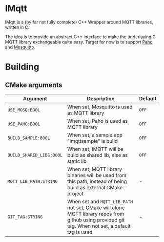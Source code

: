 # IMqtt
IMqtt is a (by far not fully complete) C++ Wrapper around MQTT libraries, written in C.

The idea is to provide an abstract C++ interface to make the underlaying C MQTT library exchangeable quite easy.
Target for now is to support [Paho](https://github.com/eclipse/paho.mqtt.c) and [Mosquitto](https://github.com/eclipse/mosquitto).

# Building
## CMake arguments
| Argument | Description | Default
| - | - | -
| `USE_MOSQ:BOOL` | When set, Mosquitto is used as MQTT library | `OFF`
| `USE_PAHO:BOOL` | When set, Paho is used as MQTT library | `OFF`
| `BUILD_SAMPLE:BOOL` | When set, a sample app "imqttsample" is build | `OFF`
| `BUILD_SHARED_LIBS:BOOL` | When set, IMQTT will be build as shared lib, else as static lib | `OFF`
| `MQTT_LIB_PATH:STRING` | When set, MQTT library binaries will be used from this path, instead of being build as external CMake project | -
| `GIT_TAG:STRING` | When set and `MQTT_LIB_PATH` not set, CMake will clone MQTT library repos from github using provided git tag. When not set, a default tag is used | -
